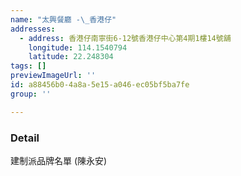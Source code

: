 ```yaml
---
name: "太興餐廳 -\_香港仔"
addresses:
  - address: 香港仔南寧街6-12號香港仔中心第4期1樓14號舖
    longitude: 114.1540794
    latitude: 22.248304
tags: []
previewImageUrl: ''
id: a88456b0-4a8a-5e15-a046-ec05bf5ba7fe
group: ''

---
```

### Detail
建制派品牌名單 (陳永安)

